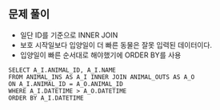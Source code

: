## 문제 풀이
 - 일단 ID를 기준으로 INNER JOIN
 - 보호 시작일보다 입양일이 더 빠른 동물은 잘못 입력된 데이터이다.
 - 입양일이 빠른 순서대로 해야했기에 ORDER BY를 사용
```
SELECT A_I.ANIMAL_ID, A_I.NAME
FROM ANIMAL_INS AS A_I INNER JOIN ANIMAL_OUTS AS A_O
ON A_I.ANIMAL_ID = A_O.ANIMAL_ID
WHERE A_I.DATETIME > A_O.DATETIME
ORDER BY A_I.DATETIME
```
